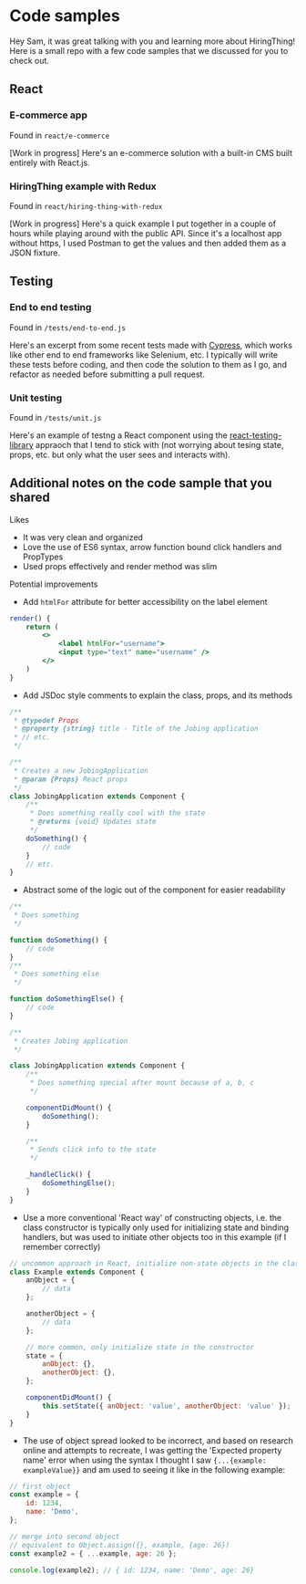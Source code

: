 # Code samples

Hey Sam, it was great talking with you and learning more about HiringThing! Here
is a small repo with a few code samples that we discussed for you to check out.

## React

### E-commerce app

Found in `react/e-commerce`

[Work in progress] Here's an e-commerce solution with a built-in CMS built
entirely with React.js.

### HiringThing example with Redux

Found in `react/hiring-thing-with-redux`

[Work in progress] Here's a quick example I put together in a couple of hours
while playing around with the public API. Since it's a localhost app without
https, I used Postman to get the values and then added them as a JSON fixture.

## Testing

### End to end testing

Found in `/tests/end-to-end.js`

Here's an excerpt from some recent tests made with [Cypress](cypress.io), which
works like other end to end frameworks like Selenium, etc. I typically will
write these tests before coding, and then code the solution to them as I go, and
refactor as needed before submitting a pull request.

### Unit testing

Found in `/tests/unit.js`

Here's an example of testng a React component using the
[react-testing-library](https://github.com/kentcdodds/react-testing-library)
appraoch that I tend to stick with (not worrying about tesing state, props, etc.
but only what the user sees and interacts with).

## Additional notes on the code sample that you shared

Likes

- It was very clean and organized
- Love the use of ES6 syntax, arrow function bound click handlers and PropTypes
- Used props effectively and render method was slim

Potential improvements

- Add `htmlFor` attribute for better accessibility on the label element

```jsx
render() {
	return (
		<>
			<label htmlFor="username">
			<input type="text" name="username" />
		</>
	)
}
```

- Add JSDoc style comments to explain the class, props, and its methods

```javascript
/**
 * @typedef Props
 * @property {string} title - Title of the Jobing application
 * // etc.
 */

/**
 * Creates a new JobingApplication
 * @param {Props} React props
 */
class JobingApplication extends Component {
	/**
	 * Does something really cool with the state
	 * @returns {void} Updates state
	 */
	doSomething() {
		// code
	}
	// etc.
}
```

- Abstract some of the logic out of the component for easier readability

```javascript
/**
 * Does something
 */

function doSomething() {
	// code
}
/**
 * Does something else
 */

function doSomethingElse() {
	// code
}

/**
 * Creates Jobing application
 */

class JobingApplication extends Component {
	/**
	 * Does something special after mount because of a, b, c
	 */

	componentDidMount() {
		doSomething();
	}

	/**
	 * Sends click info to the state
	 */

	_handleClick() {
		doSomethingElse();
	}
}
```

- Use a more conventional 'React way' of constructing objects, i.e. the class
  constructor is typically only used for initializing state and binding
  handlers, but was used to initiate other objects too in this example (if I
  remember correctly)

```javascript
// uncommon approach in React, initialize non-state objects in the class
class Example extends Component {
	anObject = {
		// data
	};

	anotherObject = {
		// data
	};

	// more common, only initialize state in the constructor
	state = {
		anObject: {},
		anotherObject: {},
	};

	componentDidMount() {
		this.setState({ anObject: 'value', anotherObject: 'value' });
	}
}
```

- The use of object spread looked to be incorrect, and based on research online
  and attempts to recreate, I was getting the 'Expected property name' error
  when using the syntax I thought I saw `{...{example: exampleValue}}` and am
  used to seeing it like in the following example:

```javascript
// first object
const example = {
	id: 1234,
	name: 'Demo',
};

// merge into second object
// equivalent to Object.assign({}, example, {age: 26})
const example2 = { ...example, age: 26 };

console.log(example2); // { id: 1234, name: 'Demo', age: 26}
```
